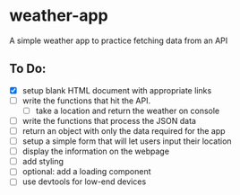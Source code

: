# weather-app
A simple weather app to practice fetching data from an API



## To Do:
- [x] setup blank HTML document with appropriate links
- [ ] write the functions that hit the API.
  - [ ] take a location and return the weather on console
- [ ] write the functions that process the JSON data
 - [ ] return an object with only the data required for the app
- [ ] setup a simple form that will let users input their location
- [ ] display the information on the webpage
- [ ] add styling
- [ ] optional: add a loading component
- [ ] use devtools for low-end devices